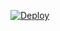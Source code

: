 [![Deploy](https://www.herokucdn.com/deploy/button.png)](https://dashboard.heroku.com/new?template=https://kgjkfsuigfdkfskg/yulgjabjdf) 
 
